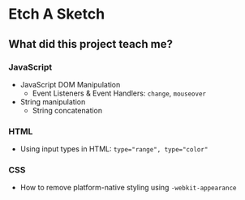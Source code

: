 # Etch A Sketch

## What did this project teach me?
 
### JavaScript

- JavaScript DOM Manipulation
  - Event Listeners & Event Handlers: `change`, `mouseover`
- String manipulation
  - String concatenation

### HTML

- Using input types in HTML: `type="range", type="color"`

### CSS

- How to remove platform-native styling using `-webkit-appearance`
